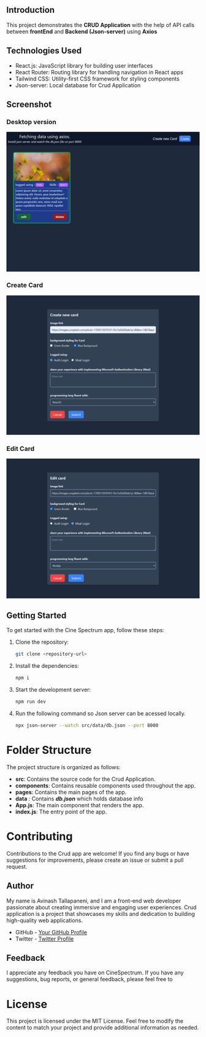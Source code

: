 ## Introduction

This project demonstrates the **CRUD Application** with the help of API calls between **frontEnd** and **Backend (Json-server)** using **Axios**

## Technologies Used

- React.js: JavaScript library for building user interfaces
- React Router: Routing library for handling navigation in React apps
- Tailwind CSS: Utility-first CSS framework for styling components
- Json-server: Local database for Crud Application

## Screenshot

### Desktop version

![](./mainpage.png)

### Create Card

![](./create.png)

### Edit Card

![](./edit.png)

## Getting Started

To get started with the Cine Spectrum app, follow these steps:

1. Clone the repository:

   ```bash
   git clone <repository-url>
   ```

2. Install the dependencies:

   ```bash
   npm i

   ```

3. Start the development server:

   ```bash
   npm run dev
   ```

4. Run the following command so Json server can be acessed locally.
   ```bash
   npx json-server --watch src/data/db.json --port 8000
   ```

# Folder Structure

The project structure is organized as follows:

- **src**: Contains the source code for the Crud Application.
- **components**: Contains reusable components used throughout the app.
- **pages**: Contains the main pages of the app.
- **data** : Contains ***db.json*** which holds database info 
- **App.js**: The main component that renders the app.
- **index.js**: The entry point of the app.

# Contributing

Contributions to the Crud app are welcome! If you find any bugs or have suggestions for improvements, please create an issue or submit a pull request.

## Author

My name is Avinash Tallapaneni, and I am a front-end web developer passionate about creating immersive and engaging user experiences. Crud application is a project that showcases my skills and dedication to building high-quality web applications.

- GitHub - [Your GitHub Profile](https://github.com/your-profile)
- Twitter - [Twitter Profile](https://twitter.com/TallapaneniAvi)

## Feedback

I appreciate any feedback you have on CineSpectrum. If you have any suggestions, bug reports, or general feedback, please feel free to

# License

This project is licensed under the MIT License.
Feel free to modify the content to match your project and provide additional information as needed.
